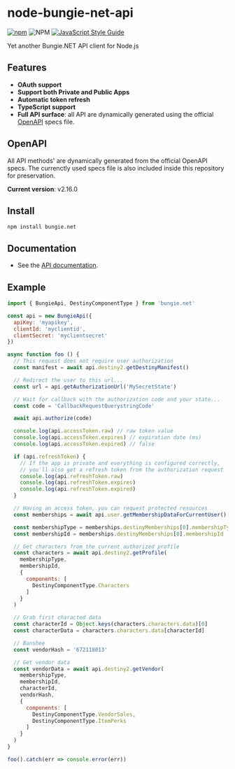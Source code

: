 # node-bungie-net-api

[![npm](https://img.shields.io/npm/v/bungie.net)](https://www.npmjs.com/package/bungie.net)
![NPM](https://img.shields.io/npm/l/bungie.net)
[![JavaScript Style Guide](https://img.shields.io/badge/code_style-standard-brightgreen.svg)](https://standardjs.com)

Yet another Bungie.NET API client for Node.js

## Features

- **OAuth support**
- **Support both Private and Public Apps**
- **Automatic token refresh**
- **TypeScript support**
- **Full API surface**: all API are dynamically generated using the official [OpenAPI](https://github.com/Bungie-net/api) specs file.

## OpenAPI

All API methods' are dynamically generated from the official OpenAPI specs.
The currenctly used specs file is also included inside this repository for preservation.

**Current version**: v2.16.0

## Install

```
npm install bungie.net
```

## Documentation

- See the [API documentation](./docs/BungieApi.md).

## Example

```javascript
import { BungieApi, DestinyComponentType } from 'bungie.net'

const api = new BungieApi({
  apiKey: 'myapikey',
  clientId: 'myclientid',
  clientSecret: 'myclientsecret'
})

async function foo () {
  // This request does not require user authorization
  const manifest = await api.destiny2.getDestinyManifest()

  // Redirect the user to this url...
  const url = api.getAuthorizationUrl('MySecretState')

  // Wait for callback with the authorization code and your state...
  const code = 'CallbackRequestQuerystringCode'

  await api.authorize(code)

  console.log(api.accessToken.raw) // raw token value
  console.log(api.accessToken.expires) // expiration date (ms)
  console.log(api.accessToken.expired) // false

  if (api.refreshToken) {
    // If the app is private and everything is configured correctly,
    // you'll also get a refresh token from the authorization request
    console.log(api.refreshToken.raw)
    console.log(api.refreshToken.expires)
    console.log(api.refreshToken.expired)
  }

  // Having an access token, you can request protected resources
  const memberships = await api.user.getMembershipDataForCurrentUser()

  const membershipType = memberships.destinyMemberships[0].membershipType
  const membershipId = memberships.destinyMemberships[0].membershipId

  // Get characters from the current authorized profile
  const characters = await api.destiny2.getProfile(
    membershipType,
    membershipId,
    {
      components: [
        DestinyComponentType.Characters
      ]
    }
  )

  // Grab first characted data
  const characterId = Object.keys(characters.characters.data)[0]
  const characterData = characters.characters.data[characterId]

  // Banshee
  const vendorHash = '672118013'

  // Get vendor data
  const vendorData = await api.destiny2.getVendor(
    membershipType,
    membershipId,
    characterId,
    vendorHash,
    {
      components: [
        DestinyComponentType.VendorSales,
        DestinyComponentType.ItemPerks
      ]
    }
  )
}

foo().catch(err => console.error(err))
```
